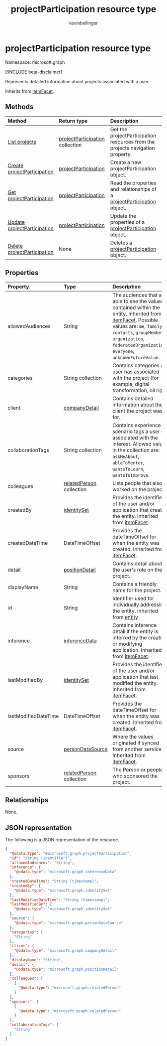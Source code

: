 ﻿---
title: "projectParticipation resource type"
description: "projectParticipation resource type"
localization_priority: Normal
author: "kevinbellinger"
ms.prod: "people"
doc_type: "resourcePageType"
---

# projectParticipation resource type

Namespace: microsoft.graph

[!INCLUDE [beta-disclaimer](../../includes/beta-disclaimer.md)]

Represents detailed information about projects associated with a user.

Inherits from [itemFacet](itemfacet.md).

## Methods

| Method                                                               | Return type                                                             | Description                                                                                                     |
| :------------------------------------------------------------------- | :---------------------------------------------------------------------- | :-------------------------------------------------------------------------------------------------------------- |
| [List projects](../api/profile-list-projects.md)                     | [projectParticipation](../resources/projectparticipation.md) collection | Get the projectParticipation resources from the projects navigation property.                                   |
| [Create projectParticipation](../api/profile-post-projects.md)       | [projectParticipation](../resources/projectparticipation.md)            | Create a new projectParticipation object.                                                                       |
| [Get projectParticipation](../api/projectparticipation-get.md)       | [projectParticipation](../resources/projectparticipation.md)            | Read the properties and relationships of a [projectParticipation](../resources/projectparticipation.md) object. |
| [Update projectParticipation](../api/projectparticipation-update.md) | [projectParticipation](../resources/projectparticipation.md)            | Update the properties of a [projectParticipation](../resources/projectparticipation.md) object.                 |
| [Delete projectParticipation](../api/projectparticipation-delete.md) | None                                                                    | Deletes a [projectParticipation](../resources/projectparticipation.md) object.                                  |

## Properties

| Property             | Type                                                      | Description                                                                                                                                                                                                                                                                    |
| :------------------- | :-------------------------------------------------------- | :----------------------------------------------------------------------------------------------------------------------------------------------------------------------------------------------------------------------------------------------------------------------------- |
| allowedAudiences     | String                                                    | The audiences that are able to see the values contained within the entity. Inherited from [itemFacet](../resources/itemfacet.md). Possible values are: `me`, `family`, `contacts`, `groupMembers`, `organization`, `federatedOrganizations`, `everyone`, `unknownFutureValue`. |
| categories           | String collection                                         | Contains categories a user has associated with the project (for example, digital transformation, oil rig).                                                                                                                                                                     |
| client               | [companyDetail](../resources/companydetail.md)            | Contains detailed information about the client the project was for.                                                                                                                                                                                                            |
| collaborationTags    | String collection                                         | Contains experience scenario tags a user has associated with the interest. Allowed values in the collection are: `askMeAbout`, `ableToMentor`, `wantsToLearn`, `wantsToImprove`.                                                                                               |
| colleagues           | [relatedPerson](../resources/relatedperson.md) collection | Lists people that also worked on the project.                                                                                                                                                                                                                                  |
| createdBy            | [identitySet](../resources/identityset.md)                | Provides the identifier of the user and/or application that created the entity. Inherited from [itemFacet](../resources/itemfacet.md).                                                                                                                                         |
| createdDateTime      | DateTimeOffset                                            | Provides the dateTimeOffset for when the entity was created. Inherited from [itemFacet](../resources/itemfacet.md).                                                                                                                                                            |
| detail               | [positionDetail](../resources/positiondetail.md)          | Contains detail about the user's role on the project.                                                                                                                                                                                                                          |
| displayName          | String                                                    | Contains a friendly name for the project.                                                                                                                                                                                                                                      |
| id                   | String                                                    | Identifier used for individually addressing the entity. Inherited from [entity](../resources/entity.md)                                                                                                                                                                        |
| inference            | [inferenceData](../resources/inferencedata.md)            | Contains inference detail if the entity is inferred by the creating or modifying application. Inherited from [itemFacet](../resources/itemfacet.md).                                                                                                                           |
| lastModifiedBy       | [identitySet](../resources/identityset.md)                | Provides the identifier of the user and/or application that last modified the entity. Inherited from [itemFacet](../resources/itemfacet.md).                                                                                                                                   |
| lastModifiedDateTime | DateTimeOffset                                            | Provides the dateTimeOffset for when the entity was created. Inherited from [itemFacet](../resources/itemfacet.md).                                                                                                                                                            |
| source               | [personDataSource](../resources/persondatasource.md)      | Where the values originated if synced from another service. Inherited from [itemFacet](../resources/itemfacet.md).                                                                                                                                                             |
| sponsors             | [relatedPerson](../resources/relatedperson.md) collection | The Person or people who sponsored the project.                                                                                                                                                                                                                                |

## Relationships

None.

## JSON representation

The following is a JSON representation of the resource.

<!-- {
  "blockType": "resource",
  "optionalProperties": [

  ],
  "@odata.type": "microsoft.graph.projectParticipation",
  "baseType": ""
}-->

```json
{
  "@odata.type": "#microsoft.graph.projectParticipation",
  "id": "String (identifier)",
  "allowedAudiences": "String",
  "inference": {
    "@odata.type": "microsoft.graph.inferenceData"
  },
  "createdDateTime": "String (timestamp)",
  "createdBy": {
    "@odata.type": "microsoft.graph.identitySet"
  },
  "lastModifiedDateTime": "String (timestamp)",
  "lastModifiedBy": {
    "@odata.type": "microsoft.graph.identitySet"
  },
  "source": {
    "@odata.type": "microsoft.graph.personDataSource"
  },
  "categories": [
    "String"
  ],
  "client": {
    "@odata.type": "microsoft.graph.companyDetail"
  },
  "displayName": "String",
  "detail": {
    "@odata.type": "microsoft.graph.positionDetail"
  },
  "colleagues": [
    {
      "@odata.type": "microsoft.graph.relatedPerson"
    }
  ],
  "sponsors": [
    {
      "@odata.type": "microsoft.graph.relatedPerson"
    }
  ],
  "collaborationTags": [
    "String"
  ]
}
```
